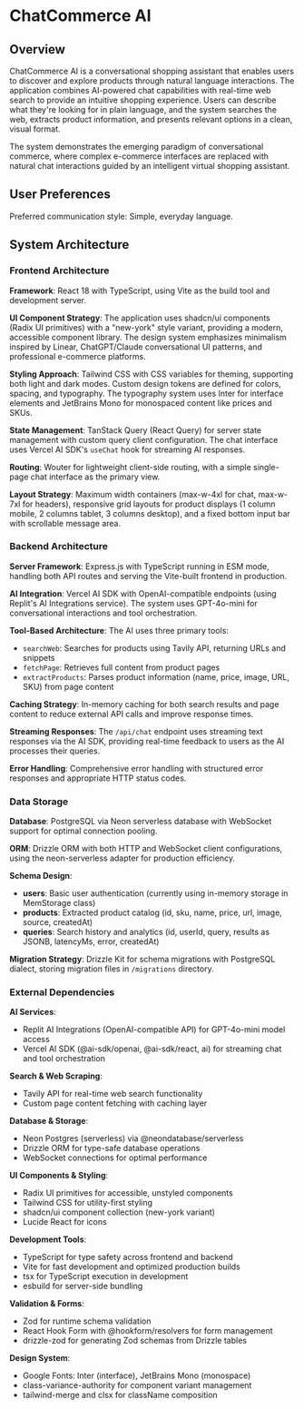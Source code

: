 # ChatCommerce AI

## Overview

ChatCommerce AI is a conversational shopping assistant that enables users to discover and explore products through natural language interactions. The application combines AI-powered chat capabilities with real-time web search to provide an intuitive shopping experience. Users can describe what they're looking for in plain language, and the system searches the web, extracts product information, and presents relevant options in a clean, visual format.

The system demonstrates the emerging paradigm of conversational commerce, where complex e-commerce interfaces are replaced with natural chat interactions guided by an intelligent virtual shopping assistant.

## User Preferences

Preferred communication style: Simple, everyday language.

## System Architecture

### Frontend Architecture

**Framework**: React 18 with TypeScript, using Vite as the build tool and development server.

**UI Component Strategy**: The application uses shadcn/ui components (Radix UI primitives) with a "new-york" style variant, providing a modern, accessible component library. The design system emphasizes minimalism inspired by Linear, ChatGPT/Claude conversational UI patterns, and professional e-commerce platforms.

**Styling Approach**: Tailwind CSS with CSS variables for theming, supporting both light and dark modes. Custom design tokens are defined for colors, spacing, and typography. The typography system uses Inter for interface elements and JetBrains Mono for monospaced content like prices and SKUs.

**State Management**: TanStack Query (React Query) for server state management with custom query client configuration. The chat interface uses Vercel AI SDK's `useChat` hook for streaming AI responses.

**Routing**: Wouter for lightweight client-side routing, with a simple single-page chat interface as the primary view.

**Layout Strategy**: Maximum width containers (max-w-4xl for chat, max-w-7xl for headers), responsive grid layouts for product displays (1 column mobile, 2 columns tablet, 3 columns desktop), and a fixed bottom input bar with scrollable message area.

### Backend Architecture

**Server Framework**: Express.js with TypeScript running in ESM mode, handling both API routes and serving the Vite-built frontend in production.

**AI Integration**: Vercel AI SDK with OpenAI-compatible endpoints (using Replit's AI Integrations service). The system uses GPT-4o-mini for conversational interactions and tool orchestration.

**Tool-Based Architecture**: The AI uses three primary tools:
- `searchWeb`: Searches for products using Tavily API, returning URLs and snippets
- `fetchPage`: Retrieves full content from product pages
- `extractProducts`: Parses product information (name, price, image, URL, SKU) from page content

**Caching Strategy**: In-memory caching for both search results and page content to reduce external API calls and improve response times.

**Streaming Responses**: The `/api/chat` endpoint uses streaming text responses via the AI SDK, providing real-time feedback to users as the AI processes their queries.

**Error Handling**: Comprehensive error handling with structured error responses and appropriate HTTP status codes.

### Data Storage

**Database**: PostgreSQL via Neon serverless database with WebSocket support for optimal connection pooling.

**ORM**: Drizzle ORM with both HTTP and WebSocket client configurations, using the neon-serverless adapter for production efficiency.

**Schema Design**:
- **users**: Basic user authentication (currently using in-memory storage in MemStorage class)
- **products**: Extracted product catalog (id, sku, name, price, url, image, source, createdAt)
- **queries**: Search history and analytics (id, userId, query, results as JSONB, latencyMs, error, createdAt)

**Migration Strategy**: Drizzle Kit for schema migrations with PostgreSQL dialect, storing migration files in `/migrations` directory.

### External Dependencies

**AI Services**:
- Replit AI Integrations (OpenAI-compatible API) for GPT-4o-mini model access
- Vercel AI SDK (@ai-sdk/openai, @ai-sdk/react, ai) for streaming chat and tool orchestration

**Search & Web Scraping**:
- Tavily API for real-time web search functionality
- Custom page content fetching with caching layer

**Database & Storage**:
- Neon Postgres (serverless) via @neondatabase/serverless
- Drizzle ORM for type-safe database operations
- WebSocket connections for optimal performance

**UI Components & Styling**:
- Radix UI primitives for accessible, unstyled components
- Tailwind CSS for utility-first styling
- shadcn/ui component collection (new-york variant)
- Lucide React for icons

**Development Tools**:
- TypeScript for type safety across frontend and backend
- Vite for fast development and optimized production builds
- tsx for TypeScript execution in development
- esbuild for server-side bundling

**Validation & Forms**:
- Zod for runtime schema validation
- React Hook Form with @hookform/resolvers for form management
- drizzle-zod for generating Zod schemas from Drizzle tables

**Design System**:
- Google Fonts: Inter (interface), JetBrains Mono (monospace)
- class-variance-authority for component variant management
- tailwind-merge and clsx for className composition